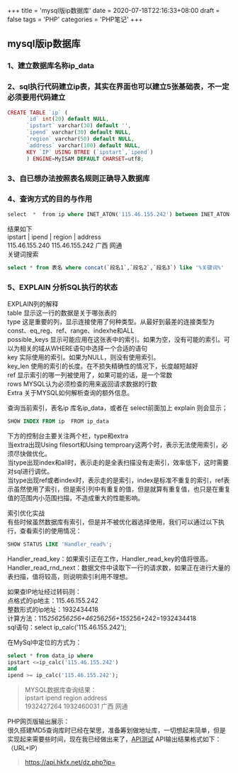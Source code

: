 +++
title = 'mysql版ip数据库'
date =  2020-07-18T22:16:33+08:00
draft = false
tags = 'PHP'
categories = 'PHP笔记'
+++

## mysql版ip数据库
### 1、建立数据库名称ip_data  
### 2、sql执行代码建立ip表，其实在界面也可以建立5张基础表，不一定必须要用代码建立
``` php {linenos=inline}
CREATE TABLE `ip` (
      `id` int(20) default NULL,
      `ipstart` varchar(30) default '',
      `ipend` varchar(30) default NULL,
      `region` varchar(50) default NULL,
      `address` varchar(100) default NULL,
      KEY `IP` USING BTREE (`ipstart`,`ipend`)
      ) ENGINE=MyISAM DEFAULT CHARSET=utf8;
```
### 3、自已想办法按照表名规则正确导入数据库
### 4、查询方式的目的与作用
``` sql {linenos=inline}
select  *  from ip where INET_ATON('115.46.155.242') between INET_ATON(ipstart) and INET_ATON(ipend);
```
结果如下  
ipstart |  ipend | region | address  
115.46.155.240 115.46.155.242  广西  网通  
关键词搜索
``` sql {linenos=inline}
select * from 表名 where concat(`段名1`,`段名2`,`段名3`) like '%关键词%'
```
### 5、EXPLAIN 分析SQL执行的状态  
EXPLAIN列的解释  
table                    显示这一行的数据是关于哪张表的  
type                     这是重要的列，显示连接使用了何种类型。从最好到最差的连接类型为const、eq_reg、ref、range、indexhe和ALL  
possible_keys     显示可能应用在这张表中的索引。如果为空，没有可能的索引。可以为相关的域从WHERE语句中选择一个合适的语句  
key                      实际使用的索引。如果为NULL，则没有使用索引。  
key_len               使用的索引的长度。在不损失精确性的情况下，长度越短越好  
ref                       显示索引的哪一列被使用了，如果可能的话，是一个常数  
rows                    MYSQL认为必须检查的用来返回请求数据的行数  
Extra                   关于MYSQL如何解析查询的额外信息。  

查询当前索引，表名ip 库名ip_data，或者在 select前面加上 explain 则会显示；
``` sql {linenos=inline}
SHOW INDEX FROM ip  FROM ip_data
```
下方的控制台主要关注两个栏，type和extra  
当extra出现Using filesort和Using temproary这两个时，表示无法使用索引，必须尽快做优化。  
当type出现index和all时，表示走的是全表扫描没有走索引，效率低下，这时需要对sql进行调优。  
当type出现ref或者index时，表示走的是索引，index是标准不重复的索引，ref表示虽然使用了索引，但是索引列中有重复的值，但是就算有重复值，也只是在重复值的范围内小范围扫描，不造成重大的性能影响。  

索引优化实战  
有些时候虽然数据库有索引，但是并不被优化器选择使用，我们可以通过以下执行，查看索引的使用情况：
``` sql {linenos=inline}
SHOW STATUS LIKE 'Handler_read%';
```
Handler_read_key：如果索引正在工作，Handler_read_key的值将很高。  
Handler_read_rnd_next：数据文件中读取下一行的请求数，如果正在进行大量的表扫描，值将较高，则说明索引利用不理想。  

如果查IP地址经过转码则：  
点格式的ip地主：115.46.155.242  
整数形式的ip地址：1932434418  
计算方法：115*256*256*256+46*256*256+155*256+242=1932434418  
sql语句：select ip_calc('115.46.155.242');

在MySql中定位的方式为：
``` sql {linenos=inline}
select * from data_ip where
ipstart <=ip_calc('115.46.155.242')
and
ipend >= ip_calc('115.46.155.242');
```

>MYSQL数据库查询结果：  
ipstart    ipend      region address  
1932427264 1932460031  广西    网通

PHP网页版输出展示：  
很久搭建MD5查询库时已经在架思，准备筹划做地址库，一切想起来简单，但是实现起来需要些时间，现在我已经做出来了，[API测试](https://api.hkfx.net/dz.php?ip=122.114.108.26)
API输出结果格式如下：（URL+IP）
>https://api.hkfx.net/dz.php?ip=